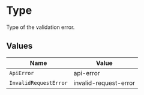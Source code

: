 # Type

Type of the validation error.


## Values

| Name                  | Value                 |
| --------------------- | --------------------- |
| `ApiError`            | api-error             |
| `InvalidRequestError` | invalid-request-error |